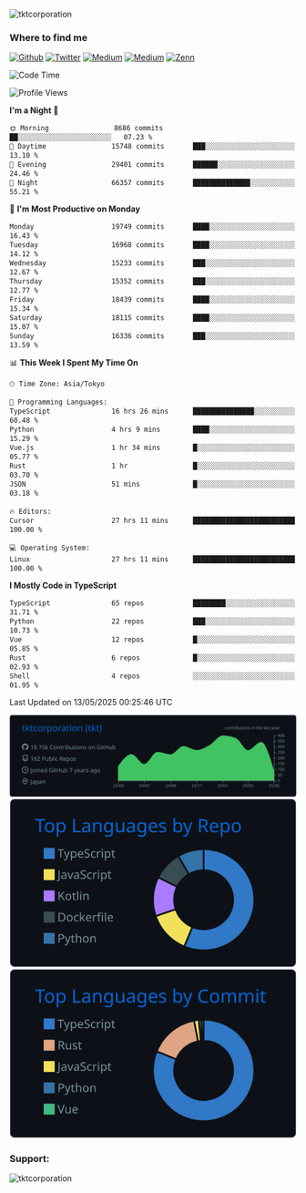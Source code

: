 <p align="left"> <img src="https://komarev.com/ghpvc/?username=tktcorporation&label=Profile%20views&color=0e75b6&style=flat" alt="tktcorporation" /> </p>

<h3>Where to find me</h3>
<p>
<a href="https://github.com/tktcorporation" target="_blank"><img alt="Github" src="https://img.shields.io/badge/GitHub-%2312100E.svg?&style=for-the-badge&logo=Github&logoColor=white" /></a>
<a href="https://twitter.com/tktcorporation" target="_blank"><img alt="Twitter" src="https://img.shields.io/badge/twitter-%231DA1F2.svg?&style=for-the-badge&logo=twitter&logoColor=white" /></a>
<a href="https://www.linkedin.com/in/tktcorporation" target="_blank"><img alt="Medium" src="https://img.shields.io/badge/linkdin-0a66c2.svg?&style=for-the-badge&logo=linkedin&logoColor=white" /></a>
<a href="https://qiita.com/tktcorporation" target="_blank"><img alt="Medium" src="https://img.shields.io/badge/qiita-55C500.svg?&style=for-the-badge&logo=qiita&logoColor=white" /></a>
<a href="https://zenn.dev/tktcorporation" target="_blank"><img alt="Zenn" src="https://img.shields.io/badge/Zenn-3EA8FF.svg?&style=for-the-badge&logo=Zenn&logoColor=white" /></a>
</p>
  
<!--START_SECTION:waka-->
![Code Time](http://img.shields.io/badge/Code%20Time-2%2C365%20hrs%2057%20mins-blue)

![Profile Views](http://img.shields.io/badge/Profile%20Views-0-blue)

**I'm a Night 🦉** 

```text
🌞 Morning                8686 commits        ██░░░░░░░░░░░░░░░░░░░░░░░   07.23 % 
🌆 Daytime                15748 commits       ███░░░░░░░░░░░░░░░░░░░░░░   13.10 % 
🌃 Evening                29401 commits       ██████░░░░░░░░░░░░░░░░░░░   24.46 % 
🌙 Night                  66357 commits       ██████████████░░░░░░░░░░░   55.21 % 
```
📅 **I'm Most Productive on Monday** 

```text
Monday                   19749 commits       ████░░░░░░░░░░░░░░░░░░░░░   16.43 % 
Tuesday                  16968 commits       ████░░░░░░░░░░░░░░░░░░░░░   14.12 % 
Wednesday                15233 commits       ███░░░░░░░░░░░░░░░░░░░░░░   12.67 % 
Thursday                 15352 commits       ███░░░░░░░░░░░░░░░░░░░░░░   12.77 % 
Friday                   18439 commits       ████░░░░░░░░░░░░░░░░░░░░░   15.34 % 
Saturday                 18115 commits       ████░░░░░░░░░░░░░░░░░░░░░   15.07 % 
Sunday                   16336 commits       ███░░░░░░░░░░░░░░░░░░░░░░   13.59 % 
```


📊 **This Week I Spent My Time On** 

```text
🕑︎ Time Zone: Asia/Tokyo

💬 Programming Languages: 
TypeScript               16 hrs 26 mins      ███████████████░░░░░░░░░░   60.48 % 
Python                   4 hrs 9 mins        ████░░░░░░░░░░░░░░░░░░░░░   15.29 % 
Vue.js                   1 hr 34 mins        █░░░░░░░░░░░░░░░░░░░░░░░░   05.77 % 
Rust                     1 hr                █░░░░░░░░░░░░░░░░░░░░░░░░   03.70 % 
JSON                     51 mins             █░░░░░░░░░░░░░░░░░░░░░░░░   03.18 % 

🔥 Editors: 
Cursor                   27 hrs 11 mins      █████████████████████████   100.00 % 

💻 Operating System: 
Linux                    27 hrs 11 mins      █████████████████████████   100.00 % 
```

**I Mostly Code in TypeScript** 

```text
TypeScript               65 repos            ████████░░░░░░░░░░░░░░░░░   31.71 % 
Python                   22 repos            ███░░░░░░░░░░░░░░░░░░░░░░   10.73 % 
Vue                      12 repos            █░░░░░░░░░░░░░░░░░░░░░░░░   05.85 % 
Rust                     6 repos             █░░░░░░░░░░░░░░░░░░░░░░░░   02.93 % 
Shell                    4 repos             ░░░░░░░░░░░░░░░░░░░░░░░░░   01.95 % 
```




 Last Updated on 13/05/2025 00:25:46 UTC
<!--END_SECTION:waka-->

[![](https://raw.githubusercontent.com/tktcorporation/tktcorporation/master/profile-summary-card-output/github_dark/0-profile-details.svg)](https://github.com/vn7n24fzkq/github-profile-summary-cards)
[![](https://raw.githubusercontent.com/tktcorporation/tktcorporation/master/profile-summary-card-output/github_dark/1-repos-per-language.svg)](https://github.com/vn7n24fzkq/github-profile-summary-cards) [![](https://raw.githubusercontent.com/tktcorporation/tktcorporation/master/profile-summary-card-output/github_dark/2-most-commit-language.svg)](https://github.com/vn7n24fzkq/github-profile-summary-cards)

<h3 align="left">Support:</h3>
<p><a href="https://www.buymeacoffee.com/tktcorporation"> <img align="left" src="https://cdn.buymeacoffee.com/buttons/v2/default-yellow.png" height="50" width="210" alt="tktcorporation" /></a></p><br><br>
